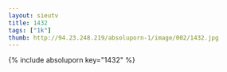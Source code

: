 ```yaml
--- 
layout: sieutv
title: 1432
tags: ["1k"]
thumb: http://94.23.248.219/absoluporn-1/image/002/1432.jpg
---
```

{% include absoluporn key="1432" %} 
